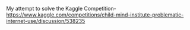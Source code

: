 My attempt to solve the Kaggle Competition- https://www.kaggle.com/competitions/child-mind-institute-problematic-internet-use/discussion/538235
